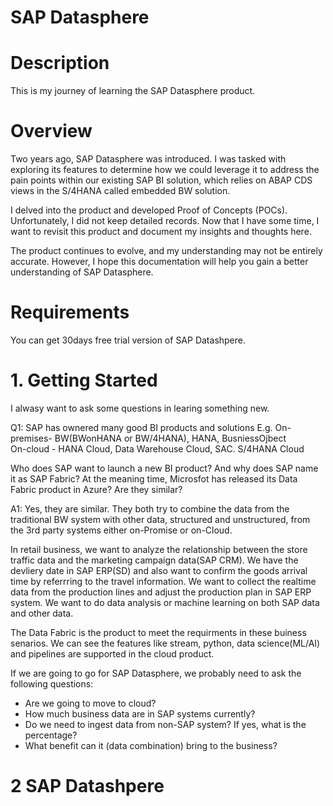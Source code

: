 # SAP Datasphere

# Description
This is my journey of learning the SAP Datasphere product.

# Overview
Two years ago, SAP Datasphere was introduced. I was tasked with exploring its features to determine how we could leverage it to address the pain points within our existing SAP BI solution, which relies on ABAP CDS views in the S/4HANA called embedded BW solution.

I delved into the product and developed Proof of Concepts (POCs). Unfortunately, I did not keep detailed records. Now that I have some time, I want to revisit this product and document my insights and thoughts here.

The product continues to evolve, and my understanding may not be entirely accurate. However, I hope this documentation will help you gain a better understanding of SAP Datasphere.

# Requirements
You can get 30days free trial version of SAP Datashpere.


# 1. Getting Started
I alwasy want to ask some questions in learing something new.

Q1:
SAP has ownered many good BI products and solutions E.g.
On-premises- BW(BWonHANA or BW/4HANA), HANA, BusniessOjbect<BR>
On-cloud - HANA Cloud, Data Warehouse Cloud, SAC. S/4HANA Cloud

Who does SAP want to launch a new BI product? And why does SAP name it as SAP Fabric? At the meaning time, Microsfot has released its Data Fabric product in Azure? Are they similar? 

A1:
Yes, they are similar. They both try to combine the data from the traditional BW system with other data, structured and unstructured, from the 3rd party systems either on-Promise or on-Cloud.

In retail business, we want to analyze the relationship between the store traffic data and the marketing campaign data(SAP CRM). We have the devliery date in SAP ERP(SD) and also want to confirm the goods arrival time by referrring to the travel information. We want to collect the realtime data from the production lines and adjust the production plan in SAP ERP system. We want to do data analysis or machine learning on both SAP data and other data.

The Data Fabric is the product to meet the requirments in these buiness senarios. We can see the features like stream, python, data science(ML/AI) and pipelines are supported in the cloud product.

If we are going to go for SAP Datasphere, we probably need to ask the following questions:

- Are we going to move to cloud?
- How much business data are in SAP systems currently?
- Do we need to ingest data from non-SAP system? If yes, what is the percentage?
- What benefit can it (data combination) bring to the business? 

# 2 SAP Datashpere


